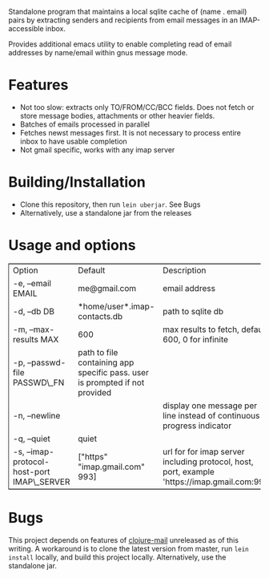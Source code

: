 Standalone program that maintains a local sqlite cache of (name . email) pairs by extracting
senders and recipients from email messages in an IMAP-accessible inbox.

Provides additional emacs utility to enable completing read of email addresses by name/email within gnus message mode.

# Features

-   Not too slow: extracts only TO/FROM/CC/BCC fields. Does not fetch or store message bodies, attachments or other heavier fields.
-   Batches of emails processed in parallel
-   Fetches newst messages first. It is not necessary to process entire inbox to have usable completion
-   Not gmail specific, works with any imap server

# Building/Installation

-   Clone this repository, then run `lein uberjar`. See Bugs
-   Alternatively, use a standalone jar from the releases

# Usage and options

<table border="2" cellspacing="0" cellpadding="6" rules="groups" frame="hsides">


<colgroup>
<col  class="left" />

<col  class="left" />

<col  class="left" />

<col  class="left" />

<col  class="left" />
</colgroup>
<tbody>
<tr>
<td class="left">Option</td>
<td class="left">Default</td>
<td class="left">Description</td>
<td class="left">&#xa0;</td>
<td class="left">&#xa0;</td>
</tr>


<tr>
<td class="left">-e, &#x2013;email EMAIL</td>
<td class="left">me@gmail.com</td>
<td class="left">email address</td>
<td class="left">&#xa0;</td>
<td class="left">&#xa0;</td>
</tr>


<tr>
<td class="left">-d, &#x2013;db DB</td>
<td class="left">*home/user*.imap-contacts.db</td>
<td class="left">path to sqlite db</td>
<td class="left">&#xa0;</td>
<td class="left">&#xa0;</td>
</tr>


<tr>
<td class="left">-m, &#x2013;max-results MAX</td>
<td class="left">600</td>
<td class="left">max results to fetch, default 600, 0 for infinite</td>
<td class="left">&#xa0;</td>
<td class="left">&#xa0;</td>
</tr>


<tr>
<td class="left">-p, &#x2013;passwd-file PASSWD\_FN</td>
<td class="left">path to file containing app specific pass. user is prompted if not provided</td>
<td class="left">&#xa0;</td>
<td class="left">&#xa0;</td>
<td class="left">&#xa0;</td>
</tr>


<tr>
<td class="left">-n, &#x2013;newline</td>
<td class="left">&#xa0;</td>
<td class="left">display one message per line instead of continuous progress indicator</td>
<td class="left">&#xa0;</td>
<td class="left">&#xa0;</td>
</tr>


<tr>
<td class="left">-q, &#x2013;quiet</td>
<td class="left">quiet</td>
<td class="left">&#xa0;</td>
<td class="left">&#xa0;</td>
<td class="left">&#xa0;</td>
</tr>


<tr>
<td class="left">-s, &#x2013;imap-protocol-host-port IMAP\_SERVER</td>
<td class="left">["https" "imap.gmail.com" 993]</td>
<td class="left">url for for imap server including protocol, host, port, example 'https://imap.gmail.com:993'</td>
<td class="left">&#xa0;</td>
<td class="left">&#xa0;</td>
</tr>
</tbody>
</table>

# Bugs

This project depends on features of [clojure-mail](https://github.com/owainlewis/clojure-mail) unreleased as of this writing. A workaround is to clone the latest version from master, run `lein install` locally, and build this project locally. Alternatively, use the standalone jar.